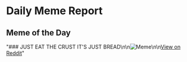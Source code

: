 # Daily Meme Report

## Meme of the Day
"### JUST EAT THE CRUST IT'S JUST BREAD\n\n![Meme](https://i.redd.it/0fu0j4dqlcpe1.png)\n\n[View on Reddit](https://redd.it/1jdt8dh)"
